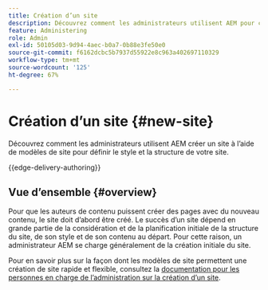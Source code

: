 ```yaml
---
title: Création d’un site
description: Découvrez comment les administrateurs utilisent AEM pour créer un site à l’aide de modèles de site afin de définir le style et la structure de votre site.
feature: Administering
role: Admin
exl-id: 50105d03-9d94-4aec-b0a7-0b88e3fe50e0
source-git-commit: f6162dcbc5b7937d55922e8c963a402697110329
workflow-type: tm+mt
source-wordcount: '125'
ht-degree: 67%

---
```



# Création d’un site {#new-site}

Découvrez comment les administrateurs utilisent AEM créer un site à l’aide de modèles de site pour définir le style et la structure de votre site.

{{edge-delivery-authoring}}

## Vue d’ensemble {#overview}

Pour que les auteurs de contenu puissent créer des pages avec du nouveau contenu, le site doit d’abord être créé. Le succès dʼun site dépend en grande partie de la considération et de la planification initiale de la structure du site, de son style et de son contenu au départ. Pour cette raison, un administrateur AEM se charge généralement de la création initiale du site.

Pour en savoir plus sur la façon dont les modèles de site permettent une création de site rapide et flexible, consultez la [documentation pour les personnes en charge de l’administration sur la création d’un site](/help/sites-cloud/administering/site-creation/create-site.md).
